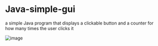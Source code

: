 # Java-simple-gui
a simple Java program that displays a clickable button and a counter for how many times the user clicks it


![image](https://user-images.githubusercontent.com/64249106/110887038-95df5680-82b7-11eb-8052-7c380ba9e6d9.png)
